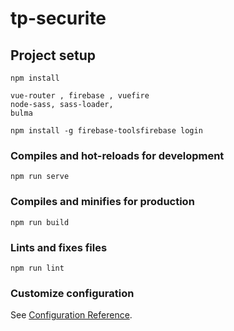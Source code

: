 # tp-securite

## Project setup
```
npm install

vue-router , firebase , vuefire
node-sass, sass-loader, 
bulma

npm install -g firebase-toolsfirebase login
```

### Compiles and hot-reloads for development
```
npm run serve
```

### Compiles and minifies for production
```
npm run build
```

### Lints and fixes files
```
npm run lint
```

### Customize configuration
See [Configuration Reference](https://cli.vuejs.org/config/).
